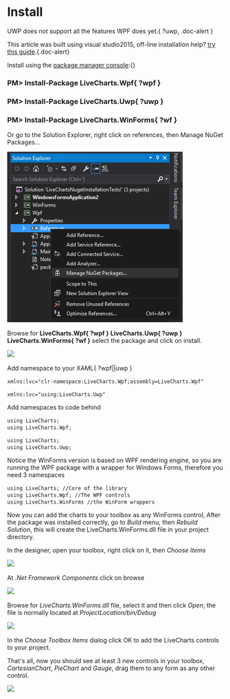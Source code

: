 ﻿# Install

UWP does not support all the features WPF does yet.{ ?uwp, .doc-alert }

This article was built using visual studio2015, off-line installation help? 
[try this guide](http://stackoverflow.com/questions/8120289/is-there-a-way-to-download-packages-from-nuget-org-then-do-an-offline-installati).{.doc-alert}

Install using the <a href="https://docs.nuget.org/ndocs/tools/package-manager-console#installing-a-package">package manager console</a>:{}

### PM> Install-Package LiveCharts.Wpf{ ?wpf }
### PM> Install-Package LiveCharts.Uwp{ ?uwp }
### PM> Install-Package LiveCharts.WinForms{ ?wf }

Or go to the Solution Explorer, right click on references, then Manage NuGet Packages...

![](/v1/Install/managenuget.png)

Browse for **LiveCharts.Wpf{ ?wpf }** **LiveCharts.Uwp{ ?uwp }** **LiveCharts.WinForms{ ?wf }** 
select the package and click on install.

![]({{source}}/v1/Install/browseNuget.png)

Add namespace to your XAML{ ?wpf||uwp }

```{?wpf}
xmlns:lvc="clr-namespace:LiveCharts.Wpf;assembly=LiveCharts.Wpf"
```

```{?uwp}
xmlns:lvc="using:LiveCharts.Uwp"
```

Add namespaces to code behind

```{?wpf}
using LiveCharts;
using LiveCharts.Wpf;
```

```{?uwp}
using LiveCharts;
using LiveCharts.Uwp;
```

Notice the WinForms version is based on WPF rendering engine, so you are running 
the WPF package with a wrapper for Windows Forms, therefore you need 3 namespaces

```{?wf}
using LiveCharts; //Core of the library
using LiveCharts.Wpf; //The WPF controls
using LiveCharts.WinForms //the WinForm wrappers
```

<div ng-if="wf">
    <p>
        Now you can add the charts to your toolbox as any WinForms control, After the package was installed correctly,
        go to <i>Build</i> menu, then <i>Rebuild Solution</i>, this will create the LiveCharts.WinForms.dll file in
        your project directory.
    </p>
    <p>
        In the designer, open your toolbox, right click on it, then <i>Choose Items</i>
    </p>
    <div class="text-center">
        <img src="{{source}}/v1/Install/toolboxchooseitems.png"/>
    </div>
    <p>
        At <i>.Net Framework Components</i> click on browse
    </p>
    <div class="text-center">
        <img src="{{source}}/v1/Install/browsecomponents.png"/>
    </div>
    <p>
        Browse for <i>LiveCharts.WinForms.dll</i> file, select it and then click <i>Open</i>,
        the file is normally located at <i>ProjectLocation/bin/Debug</i>
    </p>
    <div class="text-center">
        <img src="{{source}}/v1/Install/winformsdll.png"/>
    </div>
    <p>
        In the <i>Choose Toolbox Items</i> dialog click OK to add the LiveCharts controls to your project.
    </p>
    <p>
        That's all, now you should see at least 3 new controls in your toolbox, <i>CartesianChart</i>,
        <i>PieChart</i> and <i>Gauge</i>, drag them to any form as any other control.
    </p>
    <div class="text-center">
        <img src="{{source}}/v1/Install/toolboxinstalled.png" />
    </div>
</div>



